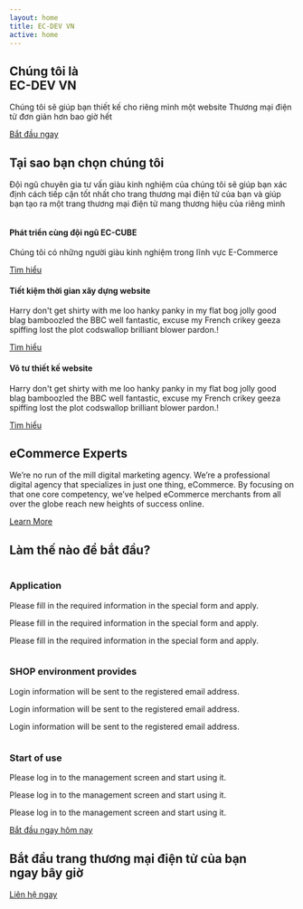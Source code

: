 ```yaml
---
layout: home
title: EC-DEV VN
active: home
---
```


<section class="software_banner_area d-flex align-items-center">
    <div class="container">
        <div class="row">
            <div class="col-lg-6 d-flex align-items-center">
                <div class="software_banner_content">
                    <h2 class="f_500 f_size_50 w_color wow fadeInLeft" data-wow-delay="0.2s"> Chúng tôi là <br><span class="f_700">EC-DEV VN</span></h2>
                    <p class="w_color f_size_18 l_height30 mt_30 wow fadeInLeft" data-wow-delay="0.4s">Chúng tôi sẽ giúp bạn thiết kế cho riêng mình một website <span class="f_700">Thương mại điện tử</span> đơn giản hơn bao giờ hết</p>
                    <div class="action_btn d-flex align-items-center mt_40 wow fadeInLeft" data-wow-delay="0.6s">
                        <a href="/contact" class="software_banner_btn">Bắt đầu ngay</a>
                    </div>
                </div>
            </div>
            <div class="col-lg-6">
                <div class="software_img wow fadeInRight" data-wow-delay="0.2s">
                    <img src="/assets/img/cloud/banner_img.png" alt="">
                </div>
            </div>
        </div>
    </div>
</section>

<section class="saas_service_area sec_pad">
    <div class="container">
        <div class="sec_title text-center mb_70 wow fadeInUp" data-wow-delay="0.2s">
            <h2 class="f_p f_size_30 l_height50 f_600 t_color"><span class="f_size_40 text-primary">Tại sao</span> bạn chọn chúng tôi</h2>
            <p class="f_300 f_size_16">Đội ngũ chuyên gia tư vấn giàu kinh nghiệm của chúng tôi sẽ giúp bạn xác định cách tiếp cận tốt nhất cho trang thương mại điện tử của bạn và giúp bạn tạo ra một trang thương mại điện tử mang thương hiệu của riêng mình</p>
        </div>
        <div class="row saas_service_item">
            <div class="col-lg-6">
                <div class="saas_service_img wow fadeInLeft" data-wow-delay="0.3s">
                    <img src="/assets/img/cloud/service_one.png" alt="">
                </div>
            </div>
            <div class="col-lg-6 d-flex align-items-center">
                <div class="saas_service_content pr_100 wow fadeInRight" data-wow-delay="0.4s">
                    <div class="icon icon_one"><i class="ti-control-shuffle"></i></div>
                    <h4 class="f_500 f_p t_color">Phát triển cùng đội ngũ EC-CUBE</h4>
                    <p class="f_p f_300">Chúng tôi có những người giàu kinh nghiệm trong lĩnh vực E-Commerce</p>
                    <a href="#" class="gr_btn"><span class="text">Tìm hiểu</span></a>
                </div>
            </div>
        </div>
        <div class="row flex-row-reverse saas_service_item">
            <div class="col-lg-6">
                <div class="saas_service_img wow fadeInRight" data-wow-delay="0.4s">
                    <img src="/assets/img/cloud/Design.png" alt="">
                </div>
            </div>
            <div class="col-lg-6 d-flex align-items-center">
                <div class="saas_service_content pl_100 wow fadeInLeft" data-wow-delay="0.6s">
                    <div class="icon icon_two"><i class="ti-split-v-alt"></i></div>
                    <h4 class="f_500 f_p t_color">Tiết kiệm thời gian xây dựng website</h4>
                    <p class="f_p f_300">Harry don't get shirty with me loo hanky panky in my flat bog jolly good blag bamboozled the BBC well fantastic, excuse my French crikey geeza spiffing lost the plot codswallop brilliant blower pardon.!</p>
                    <a href="#" class="gr_btn"><span class="text">Tìm hiểu</span></a>
                </div>
            </div>
        </div>
        <div class="row saas_service_item">
            <div class="col-lg-6">
                <div class="saas_service_img wow fadeInLeft" data-wow-delay="0.4s">
                    <img src="/assets/img/cloud/enterprice.png" alt="">
                </div>
            </div>
            <div class="col-lg-6 d-flex align-items-center">
                <div class="saas_service_content pr_100 wow fadeInRight" data-wow-delay="0.6s">
                    <div class="icon icon_three"><i class="ti-bar-chart-alt"></i></div>
                    <h4 class="f_500 f_p t_color">Vô tư thiết kế website</h4>
                    <p class="f_p f_300">Harry don't get shirty with me loo hanky panky in my flat bog jolly good blag bamboozled the BBC well fantastic, excuse my French crikey geeza spiffing lost the plot codswallop brilliant blower pardon.!</p>
                    <a href="#" class="gr_btn"><span class="text">Tìm hiểu</span></a>
                </div>
            </div>
        </div>
    </div>
</section>

<section class="software_featured_area_two sec_pad">
    <div class="container">
        <div class="row">
            <div class="col-lg-6">
                <div class="software_featured_img wow fadeInLeft" data-wow-delay="0.2s">
                    <img class="img-fluid" src="/assets/img/cloud/featured_img1.png" alt="">
                </div>
            </div>
            <div class="col-lg-5 offset-lg-1 d-flex align-items-center pl-0">
                <div class="software_featured_content">
                    <h2 class="f_700 f_size30 l_height_40 w_color f_p mb-30 wow fadeInRight" data-wow-delay="0.2s">eCommerce Experts</h2>
                    <p class="w_color f_300 mb_50 wow fadeInRight" data-wow-delay="0.4s">We’re no run of the mill digital marketing agency. We’re a professional digital agency that specializes in just one thing, eCommerce. By focusing on that one core competency, we’ve helped eCommerce merchants from all over the globe reach new heights of success online.</p>
                    <a href="#" class="btn_hover btn_four wow fadeInRight" data-wow-delay="0.6s">Learn More</a>
                </div>
            </div>
        </div>
    </div>
</section>

<section class="agency_featured_area bg_color pb-4">
    <div class="container">
        <h2 class="f_size_30 f_600 t_color3 l_height40 text-center wow fadeInUp" data-wow-delay="0.3s">Làm thế nào để bắt đầu?</h2>
        <div class="features_info">
            <img class="dot_img" src="/assets/img/cloud/dot.png" alt="">
            <div class="row agency_featured_item flex-row-reverse">
                <div class="col-lg-6">
                    <div class="agency_featured_img text-right wow fadeInRight" data-wow-delay="0.4s">
                        <img src="/assets/img/cloud/work1.png" alt="">
                    </div>
                </div>
                <div class="col-lg-6">
                    <div class="agency_featured_content pr_70 pl_70 wow fadeInLeft" data-wow-delay="0.6s">
                        <div class="dot"><span class="dot1"></span><span class="dot2"></span></div>
                        <img class="number" src="/assets/img/cloud/icon01.png" alt="">
                        <h3>Application</h3>
                        <p>Please fill in the required information in the special form and apply.</p>
                        <p>Please fill in the required information in the special form and apply.</p>
                        <p>Please fill in the required information in the special form and apply.</p>
                        <a href="#" class="icon mt_30"><i class="ti-arrow-right"></i></a>
                    </div>
                </div>
            </div>
            <div class="row agency_featured_item agency_featured_item_two">
                <div class="col-lg-6">
                    <div class="agency_featured_img text-right wow fadeInLeft" data-wow-delay="0.3s">
                        <img src="/assets/img/cloud/work2.png" alt="">
                    </div>
                </div>
                <div class="col-lg-6">
                    <div class="agency_featured_content pl_100 wow fadeInRight" data-wow-delay="0.5s">
                        <div class="dot"><span class="dot1"></span><span class="dot2"></span></div>
                        <img class="number" src="/assets/img/cloud/icon02.png" alt="">
                        <h3>SHOP environment provides</h3>
                        <p>Login information will be sent to the registered email address.</p>
                        <p>Login information will be sent to the registered email address.</p>
                        <p>Login information will be sent to the registered email address.</p>
                        <a href="#" class="icon mt_30"><i class="ti-arrow-right"></i></a>
                    </div>
                </div>
            </div>
            <div class="row agency_featured_item flex-row-reverse">
                <div class="col-lg-6">
                    <div class="agency_featured_img text-right wow fadeInRight" data-wow-delay="0.3s">
                        <img src="/assets/img/cloud/work3.png" alt="">
                    </div>
                </div>
                <div class="col-lg-6">
                    <div class="agency_featured_content pr_70 pl_70 wow fadeInLeft" data-wow-delay="0.5s">
                        <div class="dot"><span class="dot1"></span><span class="dot2"></span></div>
                        <img class="number" src="/assets/img/cloud/icon3.png" alt="">
                        <h3>Start of use</h3>
                        <p>Please log in to the management screen and start using it.</p>
                        <p>Please log in to the management screen and start using it.</p>
                        <p>Please log in to the management screen and start using it.</p>
                        <a href="#" class="btn_hover agency_banner_btn mt_30">Bắt đầu ngay hôm nay</a>
                    </div>
                </div>
            </div>
            <div class="dot middle_dot"><span class="dot1"></span><span class="dot2"></span></div>
        </div>
    </div>
</section>

<section class="action_area_two mb_90">
    <div class="container">
        <div class="row">
            <div class="col-lg-8 d-flex align-items-center">
                <div class="action_content">
                    <h2 class="f_600 f_size_30 l_height45 t_color3 mb-0 wow fadeInLeft" data-wow-delay="0.3s">Bắt đầu trang thương mại điện tử của bạn<br> ngay bây giờ</h2>
                    <a href="#" class="btn_three btn_hover agency_banner_btn wow fadeInLeft" data-wow-delay="0.5s">Liên hệ ngay</a>
                </div>
            </div>
            <div class="col-lg-4">
                <div class="action_img wow fadeInRight" data-wow-delay="0.5s">
                    <img src="/assets/img/action_image.png" alt="">
                </div>
            </div>
        </div>
    </div>
</section>
